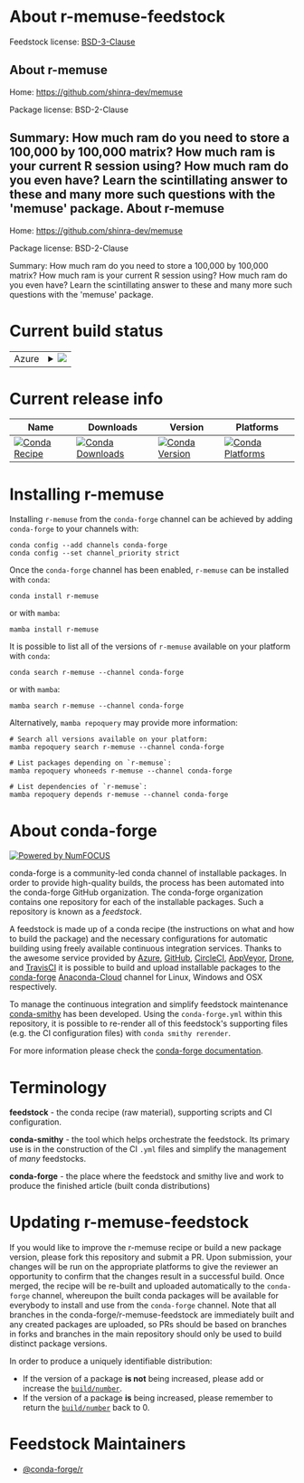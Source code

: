 About r-memuse-feedstock
========================

Feedstock license: [BSD-3-Clause](https://github.com/conda-forge/r-memuse-feedstock/blob/main/LICENSE.txt)

About r-memuse
--------------

Home: https://github.com/shinra-dev/memuse

Package license: BSD-2-Clause

Summary: How much ram do you need to store a 100,000 by 100,000 matrix? How much ram is your current R session using? How much ram do you even have? Learn the scintillating answer to these and many more such questions with the 'memuse' package.
About r-memuse
--------------

Home: https://github.com/shinra-dev/memuse

Package license: BSD-2-Clause

Summary: How much ram do you need to store a 100,000 by 100,000 matrix? How much ram is your current R session using? How much ram do you even have? Learn the scintillating answer to these and many more such questions with the 'memuse' package.

Current build status
====================


<table>
    
  <tr>
    <td>Azure</td>
    <td>
      <details>
        <summary>
          <a href="https://dev.azure.com/conda-forge/feedstock-builds/_build/latest?definitionId=1348&branchName=main">
            <img src="https://dev.azure.com/conda-forge/feedstock-builds/_apis/build/status/r-memuse-feedstock?branchName=main">
          </a>
        </summary>
        <table>
          <thead><tr><th>Variant</th><th>Status</th></tr></thead>
          <tbody><tr>
              <td>linux_64_r_base4.2</td>
              <td>
                <a href="https://dev.azure.com/conda-forge/feedstock-builds/_build/latest?definitionId=1348&branchName=main">
                  <img src="https://dev.azure.com/conda-forge/feedstock-builds/_apis/build/status/r-memuse-feedstock?branchName=main&jobName=linux&configuration=linux%20linux_64_r_base4.2" alt="variant">
                </a>
              </td>
            </tr><tr>
              <td>linux_64_r_base4.3</td>
              <td>
                <a href="https://dev.azure.com/conda-forge/feedstock-builds/_build/latest?definitionId=1348&branchName=main">
                  <img src="https://dev.azure.com/conda-forge/feedstock-builds/_apis/build/status/r-memuse-feedstock?branchName=main&jobName=linux&configuration=linux%20linux_64_r_base4.3" alt="variant">
                </a>
              </td>
            </tr><tr>
              <td>osx_64_r_base4.2</td>
              <td>
                <a href="https://dev.azure.com/conda-forge/feedstock-builds/_build/latest?definitionId=1348&branchName=main">
                  <img src="https://dev.azure.com/conda-forge/feedstock-builds/_apis/build/status/r-memuse-feedstock?branchName=main&jobName=osx&configuration=osx%20osx_64_r_base4.2" alt="variant">
                </a>
              </td>
            </tr><tr>
              <td>osx_64_r_base4.3</td>
              <td>
                <a href="https://dev.azure.com/conda-forge/feedstock-builds/_build/latest?definitionId=1348&branchName=main">
                  <img src="https://dev.azure.com/conda-forge/feedstock-builds/_apis/build/status/r-memuse-feedstock?branchName=main&jobName=osx&configuration=osx%20osx_64_r_base4.3" alt="variant">
                </a>
              </td>
            </tr><tr>
              <td>win_64</td>
              <td>
                <a href="https://dev.azure.com/conda-forge/feedstock-builds/_build/latest?definitionId=1348&branchName=main">
                  <img src="https://dev.azure.com/conda-forge/feedstock-builds/_apis/build/status/r-memuse-feedstock?branchName=main&jobName=win&configuration=win%20win_64_" alt="variant">
                </a>
              </td>
            </tr>
          </tbody>
        </table>
      </details>
    </td>
  </tr>
</table>

Current release info
====================

| Name | Downloads | Version | Platforms |
| --- | --- | --- | --- |
| [![Conda Recipe](https://img.shields.io/badge/recipe-r--memuse-green.svg)](https://anaconda.org/conda-forge/r-memuse) | [![Conda Downloads](https://img.shields.io/conda/dn/conda-forge/r-memuse.svg)](https://anaconda.org/conda-forge/r-memuse) | [![Conda Version](https://img.shields.io/conda/vn/conda-forge/r-memuse.svg)](https://anaconda.org/conda-forge/r-memuse) | [![Conda Platforms](https://img.shields.io/conda/pn/conda-forge/r-memuse.svg)](https://anaconda.org/conda-forge/r-memuse) |

Installing r-memuse
===================

Installing `r-memuse` from the `conda-forge` channel can be achieved by adding `conda-forge` to your channels with:

```
conda config --add channels conda-forge
conda config --set channel_priority strict
```

Once the `conda-forge` channel has been enabled, `r-memuse` can be installed with `conda`:

```
conda install r-memuse
```

or with `mamba`:

```
mamba install r-memuse
```

It is possible to list all of the versions of `r-memuse` available on your platform with `conda`:

```
conda search r-memuse --channel conda-forge
```

or with `mamba`:

```
mamba search r-memuse --channel conda-forge
```

Alternatively, `mamba repoquery` may provide more information:

```
# Search all versions available on your platform:
mamba repoquery search r-memuse --channel conda-forge

# List packages depending on `r-memuse`:
mamba repoquery whoneeds r-memuse --channel conda-forge

# List dependencies of `r-memuse`:
mamba repoquery depends r-memuse --channel conda-forge
```


About conda-forge
=================

[![Powered by
NumFOCUS](https://img.shields.io/badge/powered%20by-NumFOCUS-orange.svg?style=flat&colorA=E1523D&colorB=007D8A)](https://numfocus.org)

conda-forge is a community-led conda channel of installable packages.
In order to provide high-quality builds, the process has been automated into the
conda-forge GitHub organization. The conda-forge organization contains one repository
for each of the installable packages. Such a repository is known as a *feedstock*.

A feedstock is made up of a conda recipe (the instructions on what and how to build
the package) and the necessary configurations for automatic building using freely
available continuous integration services. Thanks to the awesome service provided by
[Azure](https://azure.microsoft.com/en-us/services/devops/), [GitHub](https://github.com/),
[CircleCI](https://circleci.com/), [AppVeyor](https://www.appveyor.com/),
[Drone](https://cloud.drone.io/welcome), and [TravisCI](https://travis-ci.com/)
it is possible to build and upload installable packages to the
[conda-forge](https://anaconda.org/conda-forge) [Anaconda-Cloud](https://anaconda.org/)
channel for Linux, Windows and OSX respectively.

To manage the continuous integration and simplify feedstock maintenance
[conda-smithy](https://github.com/conda-forge/conda-smithy) has been developed.
Using the ``conda-forge.yml`` within this repository, it is possible to re-render all of
this feedstock's supporting files (e.g. the CI configuration files) with ``conda smithy rerender``.

For more information please check the [conda-forge documentation](https://conda-forge.org/docs/).

Terminology
===========

**feedstock** - the conda recipe (raw material), supporting scripts and CI configuration.

**conda-smithy** - the tool which helps orchestrate the feedstock.
                   Its primary use is in the construction of the CI ``.yml`` files
                   and simplify the management of *many* feedstocks.

**conda-forge** - the place where the feedstock and smithy live and work to
                  produce the finished article (built conda distributions)


Updating r-memuse-feedstock
===========================

If you would like to improve the r-memuse recipe or build a new
package version, please fork this repository and submit a PR. Upon submission,
your changes will be run on the appropriate platforms to give the reviewer an
opportunity to confirm that the changes result in a successful build. Once
merged, the recipe will be re-built and uploaded automatically to the
`conda-forge` channel, whereupon the built conda packages will be available for
everybody to install and use from the `conda-forge` channel.
Note that all branches in the conda-forge/r-memuse-feedstock are
immediately built and any created packages are uploaded, so PRs should be based
on branches in forks and branches in the main repository should only be used to
build distinct package versions.

In order to produce a uniquely identifiable distribution:
 * If the version of a package **is not** being increased, please add or increase
   the [``build/number``](https://docs.conda.io/projects/conda-build/en/latest/resources/define-metadata.html#build-number-and-string).
 * If the version of a package **is** being increased, please remember to return
   the [``build/number``](https://docs.conda.io/projects/conda-build/en/latest/resources/define-metadata.html#build-number-and-string)
   back to 0.

Feedstock Maintainers
=====================

* [@conda-forge/r](https://github.com/conda-forge/r/)

